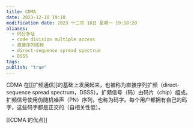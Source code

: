 ```yaml
---
title: CDMA
date: 2023-12-18 19:18
modification date: 2023 十二月 18日 星期一 19:18:20
aliases:
  - 码分多址
  - code division multiple access
  - 直接序列拓频
  - direct-sequence spread spectrum
  - DSSS
tags: 
publish: "true"
---
```


CDMA 在[[扩频通信]]的基础上发展起来，也被称为直接序列扩频（direct-sequence spread spectrum，DSSS）。扩频信号（码）由码片（chip）组成。扩频信号使用伪随机噪声（PN）序列，也称为码字。每个用户都拥有自己的码字，这些码字都是正交的（自相关性低）。

[[CDMA 的优点]]
